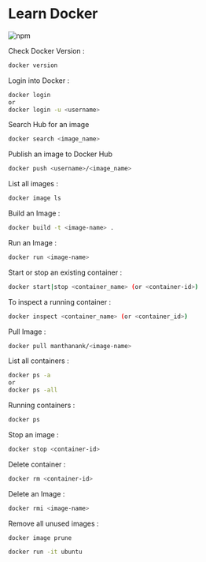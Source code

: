 # Learn Docker

![npm](https://img.shields.io/npm/dw/learn-docker)

Check Docker Version :

```bash
docker version
```

Login into Docker :

```bash
docker login
or
docker login -u <username>
```

Search Hub for an image

```bash
docker search <image_name>
```

Publish an image to Docker Hub

```bash
docker push <username>/<image_name>
```

List all images :

```bash
docker image ls
```

Build an Image :

```bash
docker build -t <image-name> .
```

Run an Image :

```bash
docker run <image-name>
```

Start or stop an existing container  :

```bash
docker start|stop <container_name> (or <container-id>)
```

To inspect a running container :

```bash
docker inspect <container_name> (or <container_id>)
```

Pull Image :

```bash
docker pull manthanank/<image-name>
```

List all containers :

```bash
docker ps -a
or
docker ps -all
```

Running containers :

```bash
docker ps
```

Stop an image :

```bash
docker stop <container-id>
```

Delete container :

```bash
docker rm <container-id>
```

Delete an Image :

```bash
docker rmi <image-name>
```

Remove all unused images :

```bash
docker image prune
```

```bash
docker run -it ubuntu
```
